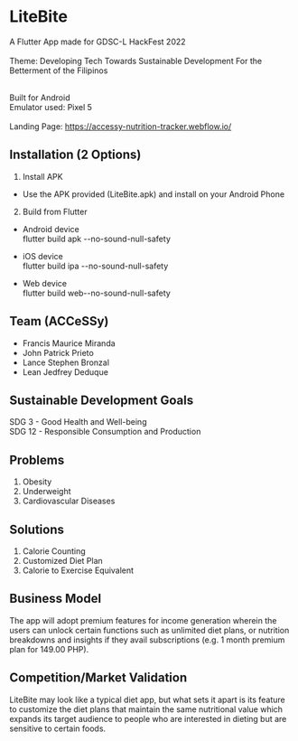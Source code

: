 # LiteBite
A Flutter App made for GDSC-L HackFest 2022 <br><br>
Theme: Developing Tech Towards Sustainable Development For the Betterment of the Filipinos <br><br>

Built for Android <br>
Emulator used: Pixel 5
<br> <br>
Landing Page: https://accessy-nutrition-tracker.webflow.io/

## Installation (2 Options)
1. Install APK
- Use the APK provided (LiteBite.apk) and install on your Android Phone

2. Build from Flutter
- Android device <br>
flutter build apk --no-sound-null-safety

- iOS device <br>
flutter build ipa --no-sound-null-safety

- Web device <br>
flutter build web--no-sound-null-safety

## Team (ACCeSSy)
- Francis Maurice Miranda
- John Patrick Prieto
- Lance Stephen Bronzal
- Lean Jedfrey Deduque

## Sustainable Development Goals
SDG 3 - Good Health and Well-being <br>
SDG 12 - Responsible Consumption and Production

## Problems
1. Obesity
2. Underweight
3. Cardiovascular Diseases

## Solutions
1. Calorie Counting
2. Customized Diet Plan
3. Calorie to Exercise Equivalent

## Business Model
The app will adopt premium features for income generation wherein the users can unlock certain functions such as unlimited diet plans, or nutrition breakdowns and insights if they avail subscriptions (e.g. 1 month premium plan for 149.00 PHP).


## Competition/Market Validation
LiteBite may look like a typical diet app, but what sets it apart is its feature to customize the diet plans that maintain the same nutritional value which expands its target audience to people who are interested in dieting but are sensitive to certain foods.
